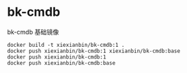 # bk-cmdb

bk-cmdb 基础镜像

```
docker build -t xiexianbin/bk-cmdb:1 .
docker push xiexianbin/bk-cmdb:1 xiexianbin/bk-cmdb:base
docker push xiexianbin/bk-cmdb:1
docker push xiexianbin/bk-cmdb:base
```
